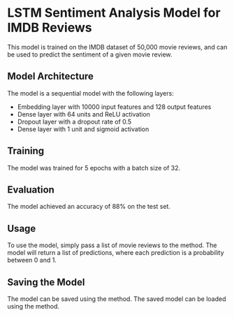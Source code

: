 # LSTM Sentiment Analysis Model for IMDB Reviews
This model is trained on the IMDB dataset of 50,000 movie reviews, and can be used to predict the sentiment of a given movie review.

## Model Architecture
The model is a sequential model with the following layers:
- Embedding layer with 10000 input features and 128 output features
- Dense layer with 64 units and ReLU activation
- Dropout layer with a dropout rate of 0.5
- Dense layer with 1 unit and sigmoid activation

## Training
The model was trained for 5 epochs with a batch size of 32.

## Evaluation
The model achieved an accuracy of 88% on the test set.

## Usage
To use the model, simply pass a list of movie reviews to the  method.
The model will return a list of predictions, where each prediction is a probability between 0 and 1.

## Saving the Model
The model can be saved using the  method.
The saved model can be loaded using the  method.
